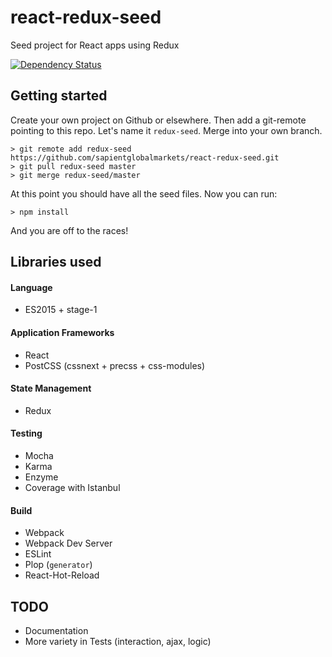 # react-redux-seed
Seed project for React apps using Redux


[![Dependency Status](https://david-dm.org/sapientglobalmarkets/react-redux-seed.svg)](https://david-dm.org/sapientglobalmarkets/react-redux-seed)

## Getting started
Create your own project on Github or elsewhere. Then add a git-remote pointing to this repo. Let's name it `redux-seed`. Merge into your own branch.

```shell
> git remote add redux-seed https://github.com/sapientglobalmarkets/react-redux-seed.git
> git pull redux-seed master
> git merge redux-seed/master
```

At this point you should have all the seed files. Now you can run:
```shell
> npm install
```

And you are off to the races!

## Libraries used

#### Language
- ES2015 + stage-1

#### Application Frameworks

- React
- PostCSS (cssnext + precss + css-modules)

#### State Management

- Redux

#### Testing

- Mocha
- Karma
- Enzyme
- Coverage with Istanbul

#### Build

- Webpack
- Webpack Dev Server
- ESLint
- Plop (`generator`)
- React-Hot-Reload

## TODO

- Documentation
- More variety in Tests (interaction, ajax, logic)
